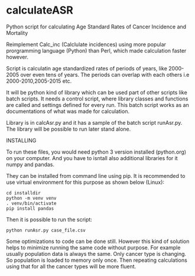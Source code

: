 # calculateASR
Python script for calculating Age Standard Rates of Cancer Incidence and Mortality

Reimplement Calc_inc (Calclulate incidences) using more popular prorgramming language (Python) than Perl, which made calculation faster however.

Script is calculatin age standardized rates of periods of years, like 2000-2005 over even tens of years. The periods can overlap with each others 
i.e 2000-2010,2005-2015 etc.

It will be python kind of library which can be used part of other scripts like batch scripts. It needs a 
control script, where library classes and functions are called and settings defined for
every run. This batch script works as an documentations of what was made for calculation.

Library is in calcAsr.py and it has a sample of the batch script runAsr.py. The library will be possible to run later stand alone.

INSTALLING

To run these files, you would need python 3 version installed (python.org) on your computer. And you have to isntall also additional
libraries for it numpy and pandas.

They can be installed from command line using pip. It is recommended to use virtual environment for this purpose as shown below (Linux):

	cd installdir
	python -m venv venv
	. venv/bin/activate
	pip install pandas

Then it is possible to run the script:

	python runAsr.py case_file.csv

Some optimizations to code can be done still. However this kind of solution helps to minimize running the same code without purpose. For example
usually population data is always the same. Only cancer type is changing. So population is loaded to memory only once. Then repeating calculations using that for
all the cancer types will be more fluent.
